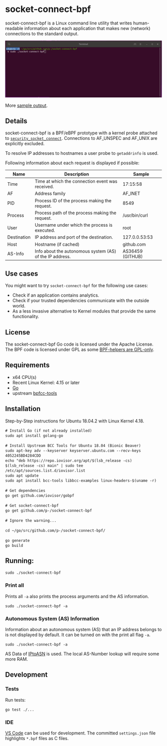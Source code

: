# socket-connect-bpf

socket-connect-bpf is a Linux command line utility that writes human-readable information about each application that makes new (network) connections to the standard output.

![socket-connect-bpf while making a request with curl](samples/socket-connect-bpf.gif)

More [sample output](samples/socket-connect-bpf-example.txt).

## Details
socket-connect-bpf is a BPF/eBPF prototype with a kernel probe attached to [`security_socket_connect`](https://github.com/torvalds/linux/blob/master/include/linux/security.h). Connections to AF_UNSPEC and AF_UNIX are explicitly excluded. 

To resolve IP addresses to hostnames a user probe to `getaddrinfo` is used.

Following information about each request is displayed if possible:

| Name          | Description                                              | Sample           |
| --------------|----------------------------------------------------------|------------------|
| Time          | Time at which the connection event was received.         | 17:15:58         |
| AF            | Address family                                           | AF_INET          |
| PID           | Process ID of the process making the request.            | 8549             |
| Process       | Process path of the process making the request.          | /usr/bin/curl    |
| User          | Username under which the process is executed.            | root             |
| Destination   | IP address and port of the destination.                  | 127.0.0.53:53    |
| Host          | Hostname (if cached)                                     | github.com       |
| AS-Info       | Info about the autonomous system (AS) of the IP address. | AS36459 (GITHUB) |

## Use cases

You might want to try `socket-connect-bpf` for the following use cases:

* Check if an application contains analytics.
* Check if your trusted dependencies communicate with the outside world.
* As a less invasive alternative to Kernel modules that provide the same functionality.

## License
The socket-connect-bpf Go code is licensed under the Apache License. The BPF code is licensed under GPL as some [BPF-helpers are GPL-only](https://github.com/iovisor/bcc/blob/master/docs/kernel-versions.md#helpers).

## Requirements
* x64 CPU(s)
* Recent Linux Kernel: 4.15 or later
* [Go](https://golang.org/)
* upstream [bpfcc-tools](https://github.com/iovisor/bcc/blob/master/INSTALL.md#ubuntu---binary)


## Installation
Step-by-Step instructions for Ubuntu 18.04.2 with Linux Kernel 4.18.

    # Install Go (if not already installed)
    sudo apt install golang-go

    # Install Upstream BCC Tools for Ubuntu 18.04 (Bionic Beaver)
    sudo apt-key adv --keyserver keyserver.ubuntu.com --recv-keys 4052245BD4284CDD
    echo "deb https://repo.iovisor.org/apt/$(lsb_release -cs) $(lsb_release -cs) main" | sudo tee /etc/apt/sources.list.d/iovisor.list
    sudo apt update
    sudo apt install bcc-tools libbcc-examples linux-headers-$(uname -r)

    # Get dependencies
    go get github.com/iovisor/gobpf

    # Get socket-connect-bpf
    go get github.com/p-/socket-connect-bpf

    # Ignore the warning...

    cd ~/go/src/github.com/p-/socket-connect-bpf/

    go generate
    go build

## Running:

    sudo ./socket-connect-bpf

### Print all
Prints all `-a` also prints the process arguments and the AS information.

    sudo ./socket-connect-bpf -a

### Autonomous System (AS) Information

Information about an autonomous system (AS) that an IP address belongs to is not displayed by default.
It can be turned on with the print all flag `-a`.

    sudo ./socket-connect-bpf -a

AS Data of [IPtoASN](https://iptoasn.com/) is used.
The local AS-Number lookup will require some more RAM.

## Development

### Tests
Run tests:

    go test ./...

### IDE
[VS Code](https://code.visualstudio.com/) can be used for development. The committed `settings.json` file highlights `*.bpf` files as C files.
